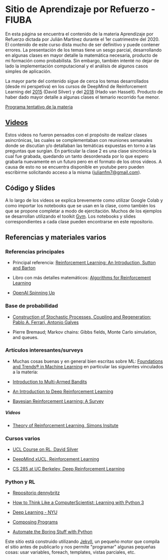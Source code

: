 # Sitio de Aprendizaje por Refuerzo - FIUBA 
En esta página se encuentra el contenido de la materia Aprendizaje por Refuerzo dictada por Julián Martínez durante el 1er cuatrimestre del 2020. 
El contenido de este curso dista mucho de ser definitivo y puede contener errores. La presentación de los temas tiene un sesgo parcial, desarrollando en algunas clases en mayor detalle la matemática necesaria, producto de mi formación como probabilista. Sin embargo, también intenté no dejar de lado la implementación computacional y el análisis de algunos casos simples de aplicación.

La mayor parte del contenido sigue de cerca los temas desarrollados (desde mi perspetiva) en los cursos de DeepMind de Reinforcement Learning del [2015](https://deepmind.com/learning-resources/-introduction-reinforcement-learning-david-silver) (David Silver) y del [2018](https://deepmind.com/learning-resources/reinforcement-learning-lectures-series-2018) (Hado van Hasselt). Producto de haber dado mayor detalle a algunas clases el temario recorrido fue menor. 

[Programa tentativo de la materia](https://github.com/julianfm7/cursoRL-FIUBA/blob/master/Programa-RL.pdf)

## [Videos](https://www.youtube.com/playlist?list=PLJRWzEGVolsKf7sWU2Myi_5To0x9ja9D9) 
Estos videos no fueron pensados con el propósito de realizar clases asincrónicas, las cuales se complementaban con reuniones semanales donde se discutían y/o detallaban las temáticas expuestas en torno a las preguntas que surgían. En particular la clase 2 es una clase sincrónica la cual fue grabada, quedando un tanto desordenada por lo que espero grabarla nuevamente en un futuro pero en el formato de los otros videos. A causa de esto no se encuentra disponible en youtube pero pueden escribirme solicitando acceso a la misma (julianfm7@gmail.com).

## Código y Slides
A lo largo de los videos se explica brevemente como utilizar Google Colab y como importar los notebooks que se usan en la clase, como también los que se propone completar a modo de ejercitación. Muchos de los ejemplos se desarrollan utilizando el toolkit [Gym](https://gym.openai.com/). 
Los notebooks y slides correspondientes a cada clase pueden encontrarse en este repositorio.

## Referencias y materiales varios

### Referencias principales
* Principal referencia: 
[Reinforcement Learning: An Introduction, Sutton and Barton](http://incompleteideas.net/book/the-book-2nd.html)

* Libro con más detalles matemáticos:
[Algorithms for Reinforcement Learning](https://sites.ualberta.ca/~szepesva/papers/RLAlgsInMDPs.pdf)

* [OpenAI Spinning Up](https://spinningup.openai.com/en/latest/user/introduction.html#what-this-is)

### Base de probabilidad
* [Construction of Stochastic Processes, Coupling and Regeneration; Pablo A. Ferrari, Antonio Galves](https://docs.ufpr.br/~lucambio/CE222/2S2011/oct2001.pdf)

* Pierre Bremaud; Markov chains: Gibbs fields, Monte Carlo simulation, and queues.

### Artículos interesantes/surveys
* Muchas cosas buenas y en general bien escritas sobre ML: [Foundations and Trends® in Machine Learning](https://www.nowpublishers.com/MAL) en particular las siguientes vinculados a la materia:

* [Introduction to Multi-Armed Bandits](https://www.nowpublishers.com/article/Details/MAL-068)

* [An Introduction to Deep Reinforcement Learning](https://www.nowpublishers.com/article/Details/MAL-071)

* [Bayesian Reinforcement Learning: A Survey](https://www.nowpublishers.com/article/Details/MAL-049)


##### Videos
* [Theory of Reinforcement Learning, Simons Insitute](https://simons.berkeley.edu/programs/rl20)


### Cursos varios
* [UCL Course on RL, David Silver](https://www.davidsilver.uk/teaching/)

* [DeepMind xUCL, Reinforcement Learning](https://deepmind.com/learning-resources/reinforcement-learning-lectures-series-2018)

* [CS 285 at UC Berkeley, Deep Reinforcement Learning](http://rail.eecs.berkeley.edu/deeprlcourse/)

### Python y RL
* [Repositorio dennybritz](https://github.com/aiot-tech/reinforcement-learning-David-Silver)

* [How to Think Like a ComputerScientist: Learning with Python 3](https://buildmedia.readthedocs.org/media/pdf/howtothink/latest/howtothink.pdf)

* [Deep Learning -  NYU](https://atcold.github.io/pytorch-Deep-Learning/)

* [Composing Programs](https://composingprograms.com/)

* [Automate the Boring Stuff with Python](https://automatetheboringstuff.com/)


Este sitio está construido utilizando [Jekyll](https://jekyllrb.com/), un pequeño motor que compila el sitio antes de publicarlo y nos permite "programar" algunas pequeñas cosas: usar variables, foreach, templates, vistas parciales, etc.
